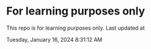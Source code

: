 # For learning purposes only
This repo is for learning purposes only.
Last updated at

Tuesday, January 16, 2024 8:31:12 AM

